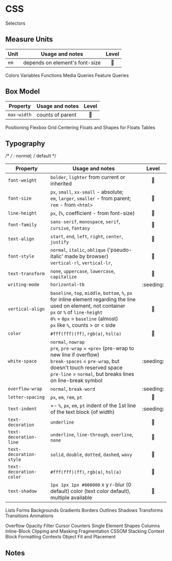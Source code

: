# CSS

Selectors

## Measure Units

|Unit|Usage and notes|Level|
|----|---------------|:---:|
|`em`|depends on element's font-size|:deciduous_tree:|

Colors
Variables
Functions
Media Queries
Feature Queries

## Box Model

|Property|Usage and notes|Level|
|--------|---------------|:---:|
|`max-width`|counts of parent|:blossom:|

Positioning
Flexbox
Grid
Centering
Floats and Shapes for Floats
Tables

## Typography

  /*  */
  : normal; /* default */

|Property|Usage and notes|Level|
|--------|---------------|:---:|
|`font-weight`|`bolder`, `lighter` from current or inherited|:blossom:|
|`font-size`|`px`, `small`, `xx-small` - absolute;<br>`em`, `larger`, `smaller` - from parent;<br>`rem` - from `<html>`|:blossom:|
|`line-height`|`px`, (`%`, coefficient - from font-size)|:blossom:|
|`font-family`|`sans-serif`, `monospace`, `serif`, `cursive`, `fantasy`|:blossom:|
|`text-align`|`start`, `end`, `left`, `right`, `center`, `justify`|:blossom:|
|`font-style`|`normal`, `italic`, `oblique` ('pseudo-italic' made by browser)<br>`vertical-rl`, `vertical-lr`, |:deciduous_tree:|
|`text-transform`|`none`, `uppercase`, `lowercase`, `capitalize`|:blossom:|
|`writing-mode`|`horizontal-tb`|:seeding:|
|`vertical-align`|`baseline`, `top`, `middle`, `bottom`, `%`, `px`<br>for inline element regarding the line<br>used on element, not container<br>`px` or `%` of `line-height`<br>`0%` = `0px` = `baseline` (almost)<br>`px` like `%`, counts > or < side|:deciduous_tree:|
|`color`|`#fff(fff)(ff)`, `rgb(a)`, `hsl(a)`|:blossom:|
|`white-space`|`normal`, `nowrap`<br>`pre`, `pre-wrap` = `<pre>` (pre-wrap to new line if overflow)<br>`break-spaces` = `pre-wrap`, but doesn't touch reserved space<br>`pre-line` = `normal`, but breaks lines on line-break symbol|:seeding:|
|`overflow-wrap`|`normal`, `break-word`|:seeding:|
|`letter-spacing`|`px`, `em`, `rem`, `pt`|:blossom:|
|`text-indent`|+- `%`, `px`, `em`, `pt` indent of the 1st line of the text block (of width)|:seeding:|
|`text-decoration`|`underline`|:deciduous_tree:|
|`text-decoration-line`|`underline`, `line-through`, `overline`, `none`|:deciduous_tree:|
|`text-decoration-style`|`solid`, `double`, `dotted`, `dashed`, `wavy`|:deciduous_tree:|
|`text-decoration-color`|`#fff(fff)(ff)`, `rgb(a)`, `hsl(a)`|:deciduous_tree:|
|`text-shadow`|`1px 1px 1px #000000` x y r-blur (0 default) color (text color default), multiple available|:deciduous_tree:|

Lists
Forms
Backgrounds
Gradients
Borders
Outlines
Shadows
Transforms
Transitions
Animations

Overflow
Opacity
Filter
Cursor
Counters
Single Element Shapes
Columns
Inline-Block
Clipping and Masking
Fragmentation
CSSOM
Stacking Context
Block Formatting Contexts
Object Fit and Placement

## Notes